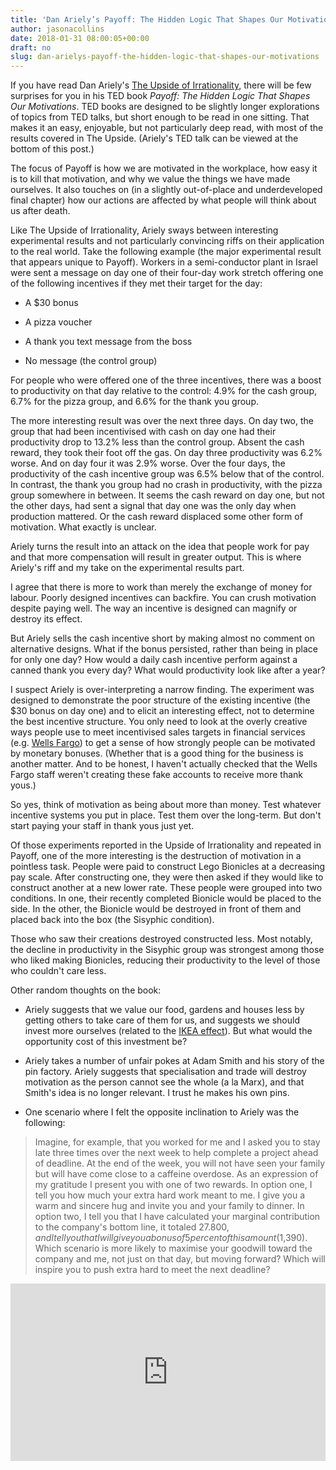 ```yaml
---
title: 'Dan Ariely’s Payoff: The Hidden Logic That Shapes Our Motivations'
author: jasonacollins
date: 2018-01-31 08:00:05+00:00
draft: no
slug: dan-arielys-payoff-the-hidden-logic-that-shapes-our-motivations
---
```


If you have read Dan Ariely's [The Upside of Irrationality](https://jasoncollins.blog/arielys-upside-irrationality/), there will be few surprises for you in his TED book *Payoff: The Hidden Logic That Shapes Our Motivations*. TED books are designed to be slightly longer explorations of topics from TED talks, but short enough to be read in one sitting. That makes it an easy, enjoyable, but not particularly deep read, with most of the results covered in The Upside. (Ariely's TED talk can be viewed at the bottom of this post.)

The focus of Payoff is how we are motivated in the workplace, how easy it is to kill that motivation, and why we value the things we have made ourselves. It also touches on (in a slightly out-of-place and underdeveloped final chapter) how our actions are affected by what people will think about us after death.

Like The Upside of Irrationality, Ariely sways between interesting experimental results and not particularly convincing riffs on their application to the real world. Take the following example (the major experimental result that appears unique to Payoff). Workers in a semi-conductor plant in Israel were sent a message on day one of their four-day work stretch offering one of the following incentives if they met their target for the day:
    
* A $30 bonus

* A pizza voucher

* A thank you text message from the boss

* No message (the control group)

For people who were offered one of the three incentives, there was a boost to productivity on that day relative to the control: 4.9% for the cash group, 6.7% for the pizza group, and 6.6% for the thank you group.

The more interesting result was over the next three days. On day two, the group that had been incentivised with cash on day one had their productivity drop to 13.2% less than the control group. Absent the cash reward, they took their foot off the gas. On day three productivity was 6.2% worse. And on day four it was 2.9% worse. Over the four days, the productivity of the cash incentive group was 6.5% below that of the control. In contrast, the thank you group had no crash in productivity, with the pizza group somewhere in between. It seems the cash reward on day one, but not the other days, had sent a signal that day one was the only day when production mattered. Or the cash reward displaced some other form of motivation. What exactly is unclear.

Ariely turns the result into an attack on the idea that people work for pay and that more compensation will result in greater output. This is where Ariely's riff and my take on the experimental results part.

I agree that there is more to work than merely the exchange of money for labour. Poorly designed incentives can backfire. You can crush motivation despite paying well. The way an incentive is designed can magnify or destroy its effect.

But Ariely sells the cash incentive short by making almost no comment on alternative designs. What if the bonus persisted, rather than being in place for only one day? How would a daily cash incentive perform against a canned thank you every day? What would productivity look like after a year?

I suspect Ariely is over-interpreting a narrow finding. The experiment was designed to demonstrate the poor structure of the existing incentive (the $30 bonus on day one) and to elicit an interesting effect, not to determine the best incentive structure. You only need to look at the overly creative ways people use to meet incentivised sales targets in financial services (e.g. [Wells Fargo](https://en.wikipedia.org/wiki/Wells_Fargo_account_fraud_scandal)) to get a sense of how strongly people can be motivated by monetary bonuses. (Whether that is a good thing for the business is another matter. And to be honest, I haven't actually checked that the Wells Fargo staff weren't creating these fake accounts to receive more thank yous.)

So yes, think of motivation as being about more than money. Test whatever incentive systems you put in place. Test them over the long-term. But don't start paying your staff in thank yous just yet.

Of those experiments reported in the Upside of Irrationality and repeated in Payoff, one of the more interesting is the destruction of motivation in a pointless task. People were paid to construct Lego Bionicles at a decreasing pay scale. After constructing one, they were then asked if they would like to construct another at a new lower rate. These people were grouped into two conditions. In one, their recently completed Bionicle would be placed to the side. In the other, the Bionicle would be destroyed in front of them and placed back into the box (the Sisyphic condition).

Those who saw their creations destroyed constructed less. Most notably, the decline in productivity in the Sisyphic group was strongest among those who liked making Bionicles, reducing their productivity to the level of those who couldn't care less.

Other random thoughts on the book:

* Ariely suggests that we value our food, gardens and houses less by getting others to take care of them for us, and suggests we should invest more ourselves (related to the [IKEA effect](https://en.wikipedia.org/wiki/IKEA_effect)). But what would the opportunity cost of this investment be?

* Ariely takes a number of unfair pokes at Adam Smith and his story of the pin factory. Ariely suggests that specialisation and trade will destroy motivation as the person cannot see the whole (a la Marx), and that Smith's idea is no longer relevant. I trust he makes his own pins.

* One scenario where I felt the opposite inclination to Ariely was the following:

>Imagine, for example, that you worked for me and I asked you to stay late three times over the next week to help complete a project ahead of deadline. At the end of the week, you will not have seen your family but will have come close to a caffeine overdose. As an expression of my gratitude I present you with one of two rewards. In option one, I tell you how much your extra hard work meant to me. I give you a warm and sincere hug and invite you and your family to dinner. In option two, I tell you that I have calculated your marginal contribution to the company's bottom line, it totaled $27.800, and I tell you that I will give you a bonus of 5 percent of this amount ($1,390). Which scenario is more likely to maximise your goodwill toward the company and me, not just on that day, but moving forward? Which will inspire you to push extra hard to meet the next deadline?

<div style="max-width:854px"><div style="position:relative;height:0;padding-bottom:56.25%"><iframe src="https://embed.ted.com/talks/dan_ariely_what_makes_us_feel_good_about_our_work" width="854" height="480" style="position:absolute;left:0;top:0;width:100%;height:100%" frameborder="0" scrolling="no" allowfullscreen></iframe></div></div>
